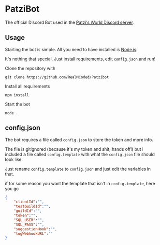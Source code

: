 # PatziBot

The official Discord Bot used in the [Patzi's World Discord server](https://discord.gg/pBFQPJQ5xd).

## Usage

Starting the bot is simple. All you need to have installed is [Node.js](https://nodejs.org/en/).

It's nothing that special. Just install requirements, edit `config.json` and run!

Clone the repository with
```
git clone https://github.com/RealMCoded/Patzibot
```

Install all requirements
```
npm install
```

Start the bot
```
node .
```

## config.json

The bot requires a file called `config.json` to store the token and more info.

The file is gitignored (because it's my token and shit, hands off!) but i included a file called `config.template` with what the `config.json` file should look like.

Just rename `config.template` to `config.json` and just edit the variables in that.

if for some reason you want the template that isn't in `config.template`, here you go

```json
{
    "clientId":"",
    "testGuildId":"",
    "guildId":"",
    "token":"",
    "SQL_USER":"",
    "SQL_PASS":"",
    "suggestionHook":"",
    "logWebhookURL":""
}
```